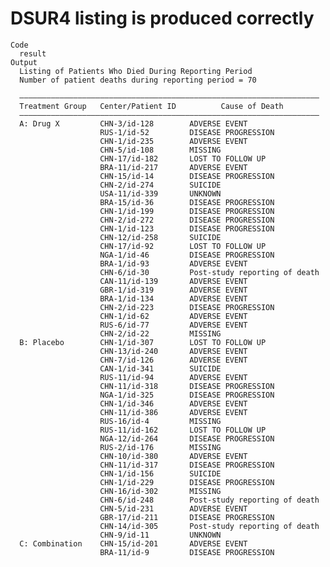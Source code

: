 # DSUR4 listing is produced correctly

    Code
      result
    Output
      Listing of Patients Who Died During Reporting Period
      Number of patient deaths during reporting period = 70
      
      ———————————————————————————————————————————————————————————————————
      Treatment Group   Center/Patient ID          Cause of Death        
      ———————————————————————————————————————————————————————————————————
      A: Drug X         CHN-3/id-128        ADVERSE EVENT                
                        RUS-1/id-52         DISEASE PROGRESSION          
                        CHN-1/id-235        ADVERSE EVENT                
                        CHN-5/id-108        MISSING                      
                        CHN-17/id-182       LOST TO FOLLOW UP            
                        BRA-11/id-217       ADVERSE EVENT                
                        CHN-15/id-14        DISEASE PROGRESSION          
                        CHN-2/id-274        SUICIDE                      
                        USA-11/id-339       UNKNOWN                      
                        BRA-15/id-36        DISEASE PROGRESSION          
                        CHN-1/id-199        DISEASE PROGRESSION          
                        CHN-2/id-272        DISEASE PROGRESSION          
                        CHN-1/id-123        DISEASE PROGRESSION          
                        CHN-12/id-258       SUICIDE                      
                        CHN-17/id-92        LOST TO FOLLOW UP            
                        NGA-1/id-46         DISEASE PROGRESSION          
                        BRA-1/id-93         ADVERSE EVENT                
                        CHN-6/id-30         Post-study reporting of death
                        CAN-11/id-139       ADVERSE EVENT                
                        GBR-1/id-319        ADVERSE EVENT                
                        BRA-1/id-134        ADVERSE EVENT                
                        CHN-2/id-223        DISEASE PROGRESSION          
                        CHN-1/id-62         ADVERSE EVENT                
                        RUS-6/id-77         ADVERSE EVENT                
                        CHN-2/id-22         MISSING                      
      B: Placebo        CHN-1/id-307        LOST TO FOLLOW UP            
                        CHN-13/id-240       ADVERSE EVENT                
                        CHN-7/id-126        ADVERSE EVENT                
                        CAN-1/id-341        SUICIDE                      
                        RUS-11/id-94        ADVERSE EVENT                
                        CHN-11/id-318       DISEASE PROGRESSION          
                        NGA-1/id-325        DISEASE PROGRESSION          
                        CHN-1/id-346        ADVERSE EVENT                
                        CHN-11/id-386       ADVERSE EVENT                
                        RUS-16/id-4         MISSING                      
                        RUS-11/id-162       LOST TO FOLLOW UP            
                        NGA-12/id-264       DISEASE PROGRESSION          
                        RUS-2/id-176        MISSING                      
                        CHN-10/id-380       ADVERSE EVENT                
                        CHN-11/id-317       DISEASE PROGRESSION          
                        CHN-1/id-156        SUICIDE                      
                        CHN-1/id-229        DISEASE PROGRESSION          
                        CHN-16/id-302       MISSING                      
                        CHN-6/id-248        Post-study reporting of death
                        CHN-5/id-231        ADVERSE EVENT                
                        GBR-17/id-211       DISEASE PROGRESSION          
                        CHN-14/id-305       Post-study reporting of death
                        CHN-9/id-11         UNKNOWN                      
      C: Combination    CHN-15/id-201       ADVERSE EVENT                
                        BRA-11/id-9         DISEASE PROGRESSION          

